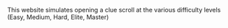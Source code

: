 This website simulates opening a clue scroll at the various difficulty levels (Easy, Medium, Hard, Elite, Master)
